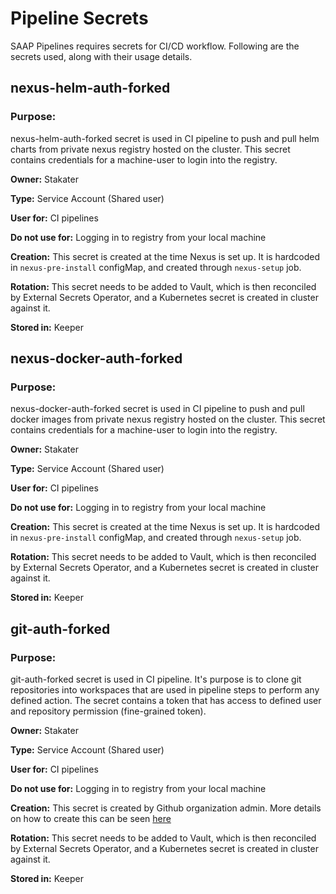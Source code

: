 # Pipeline Secrets

SAAP Pipelines requires secrets for CI/CD workflow. Following are the secrets used, along with their usage details.

## nexus-helm-auth-forked

### Purpose:

nexus-helm-auth-forked secret is used in CI pipeline to push and pull helm charts from private nexus registry hosted on the cluster. This secret contains credentials for a machine-user to login into the registry. 

**Owner:** Stakater

**Type:** Service Account (Shared user)

**User for:** CI pipelines

**Do not use for:** Logging in to registry from your local machine

**Creation:** This secret is created at the time Nexus is set up. It is hardcoded in `nexus-pre-install` configMap, and created through `nexus-setup` job. 

**Rotation:** This secret needs to be added to Vault, which is then reconciled by External Secrets Operator, and a Kubernetes secret is created in cluster against it.

**Stored in:** Keeper

## nexus-docker-auth-forked

### Purpose:

nexus-docker-auth-forked secret is used in CI pipeline to push and pull docker images from private nexus registry hosted on the cluster. This secret contains credentials for a machine-user to login into the registry.

**Owner:** Stakater

**Type:** Service Account (Shared user)

**User for:** CI pipelines

**Do not use for:** Logging in to registry from your local machine

**Creation:** This secret is created at the time Nexus is set up. It is hardcoded in `nexus-pre-install` configMap, and created through `nexus-setup` job. 

**Rotation:** This secret needs to be added to Vault, which is then reconciled by External Secrets Operator, and a Kubernetes secret is created in cluster against it.

**Stored in:** Keeper

## git-auth-forked

### Purpose:

git-auth-forked secret is used in CI pipeline. It's purpose is to clone git repositories into workspaces that are used in pipeline steps to perform any defined action. The secret contains a token that has access to defined user and repository permission (fine-grained token).

**Owner:** Stakater

**Type:** Service Account (Shared user)

**User for:** CI pipelines

**Do not use for:** Logging in to registry from your local machine

**Creation:** This secret is created by Github organization admin. More details on how to create this can be seen [here](https://docs.github.com/en/authentication/keeping-your-account-and-data-secure/creating-a-personal-access-token)

**Rotation:** This secret needs to be added to Vault, which is then reconciled by External Secrets Operator, and a Kubernetes secret is created in cluster against it.

**Stored in:** Keeper



